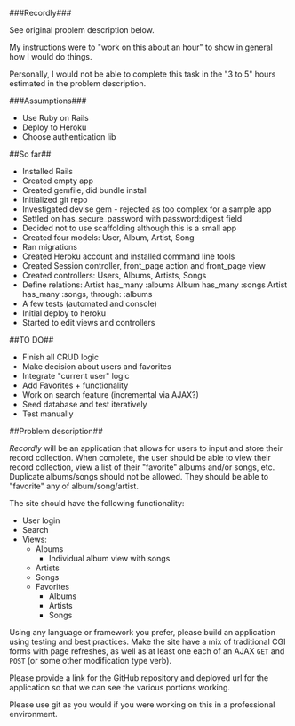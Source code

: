 ###Recordly###

See original problem description below.

My instructions were to "work on this about an hour" to show in general how I 
would do things.

Personally, I would not be able to complete this task in the "3 to 5" hours
estimated in the problem description.

###Assumptions###
 - Use Ruby on Rails
 - Deploy to Heroku
 - Choose authentication lib

##So far##
 - Installed Rails
 - Created empty app
 - Created gemfile, did bundle install
 - Initialized git repo
 - Investigated devise gem - rejected as too complex for a sample app
 - Settled on has_secure_password with password:digest field
 - Decided not to use scaffolding although this is a small app
 - Created four models: User, Album, Artist, Song
 - Ran migrations
 - Created Heroku account and installed command line tools
 - Created Session controller, front_page action and front_page view
 - Created controllers: Users, Albums, Artists, Songs
 - Define relations: 
    Artist has_many :albums 
    Album has_many :songs
    Artist has_many :songs, through: :albums
 - A few tests (automated and console)
 - Initial deploy to heroku
 - Started to edit views and controllers

##TO DO##
 - Finish all CRUD logic
 - Make decision about users and favorites
 - Integrate "current user" logic
 - Add Favorites + functionality
 - Work on search feature (incremental via AJAX?)
 - Seed database and test iteratively
 - Test manually


##Problem description##

_Recordly_ will be an application that allows for users to input and store their record collection.  When complete, the user should be able to view their record collection, view a list of their "favorite" albums and/or songs, etc.  Duplicate albums/songs should not be allowed.  They should be able to "favorite" any of album/song/artist.

The site should have the following functionality:

- User login
- Search
- Views:
  - Albums
    - Individual album view with songs
  - Artists
  - Songs
  - Favorites
    - Albums
    - Artists
    - Songs

Using any language or framework you prefer, please build an application using testing and best practices.  Make the site have a mix of traditional CGI forms with page refreshes, as well as at least one each of an AJAX `GET` and `POST` (or some other modification type verb).  

Please provide a link for the GitHub repository and deployed url for the application so that we can see the various portions working. 

Please use git as you would if you were working on this in a professional environment.
